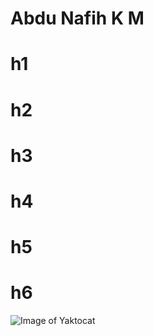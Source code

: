 # Abdu Nafih K M
# h1
# h2
# h3
# h4
# h5
# h6
![Image of Yaktocat](https://octodex.github.com/images/yaktocat.png)
